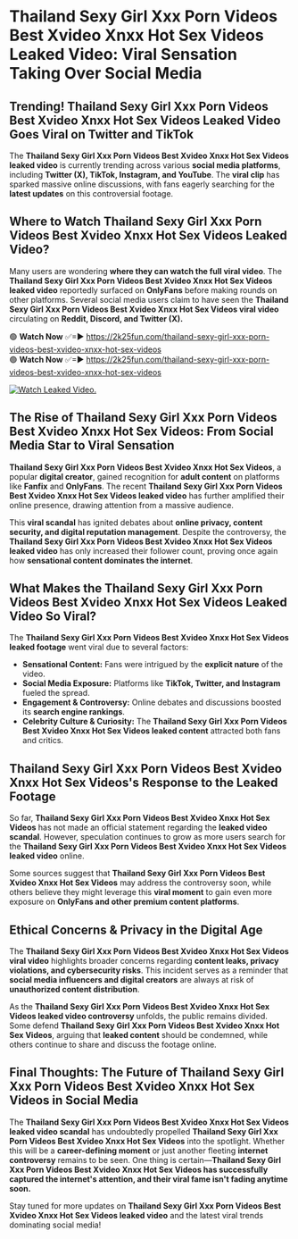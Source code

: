 # Thailand Sexy Girl Xxx Porn Videos Best Xvideo Xnxx Hot Sex Videos Leaked Video: Viral Sensation Taking Over Social Media

## **Trending! Thailand Sexy Girl Xxx Porn Videos Best Xvideo Xnxx Hot Sex Videos Leaked Video Goes Viral on Twitter and TikTok**
The **Thailand Sexy Girl Xxx Porn Videos Best Xvideo Xnxx Hot Sex Videos leaked video** is currently trending across various **social media platforms**, including **Twitter (X), TikTok, Instagram, and YouTube**. The **viral clip** has sparked massive online discussions, with fans eagerly searching for the **latest updates** on this controversial footage.

## **Where to Watch Thailand Sexy Girl Xxx Porn Videos Best Xvideo Xnxx Hot Sex Videos Leaked Video?**
Many users are wondering **where they can watch the full viral video**. The **Thailand Sexy Girl Xxx Porn Videos Best Xvideo Xnxx Hot Sex Videos leaked video** reportedly surfaced on **OnlyFans** before making rounds on other platforms. Several social media users claim to have seen the **Thailand Sexy Girl Xxx Porn Videos Best Xvideo Xnxx Hot Sex Videos viral video** circulating on **Reddit, Discord, and Twitter (X).**

🟢 **Watch Now** ✅=► https://2k25fun.com/thailand-sexy-girl-xxx-porn-videos-best-xvideo-xnxx-hot-sex-videos  
🟢 **Watch Now** ✅=► https://2k25fun.com/thailand-sexy-girl-xxx-porn-videos-best-xvideo-xnxx-hot-sex-videos  

[![Watch Leaked Video.](https://miro.medium.com/v2/resize:fit:828/format:webp/1*cilzJN44JGOrTw9NJCrNHA.gif "Watch Leaked Video")](https://2k25fun.com/thailand-sexy-girl-xxx-porn-videos-best-xvideo-xnxx-hot-sex-videos)

## **The Rise of Thailand Sexy Girl Xxx Porn Videos Best Xvideo Xnxx Hot Sex Videos: From Social Media Star to Viral Sensation**
**Thailand Sexy Girl Xxx Porn Videos Best Xvideo Xnxx Hot Sex Videos**, a popular **digital creator**, gained recognition for **adult content** on platforms like **Fanfix** and **OnlyFans**. The recent **Thailand Sexy Girl Xxx Porn Videos Best Xvideo Xnxx Hot Sex Videos leaked video** has further amplified their online presence, drawing attention from a massive audience.

This **viral scandal** has ignited debates about **online privacy, content security, and digital reputation management**. Despite the controversy, the **Thailand Sexy Girl Xxx Porn Videos Best Xvideo Xnxx Hot Sex Videos leaked video** has only increased their follower count, proving once again how **sensational content dominates the internet**.

## **What Makes the Thailand Sexy Girl Xxx Porn Videos Best Xvideo Xnxx Hot Sex Videos Leaked Video So Viral?**
The **Thailand Sexy Girl Xxx Porn Videos Best Xvideo Xnxx Hot Sex Videos leaked footage** went viral due to several factors:
- **Sensational Content:** Fans were intrigued by the **explicit nature** of the video.
- **Social Media Exposure:** Platforms like **TikTok, Twitter, and Instagram** fueled the spread.
- **Engagement & Controversy:** Online debates and discussions boosted its **search engine rankings**.
- **Celebrity Culture & Curiosity:** The **Thailand Sexy Girl Xxx Porn Videos Best Xvideo Xnxx Hot Sex Videos leaked content** attracted both fans and critics.

## **Thailand Sexy Girl Xxx Porn Videos Best Xvideo Xnxx Hot Sex Videos's Response to the Leaked Footage**
So far, **Thailand Sexy Girl Xxx Porn Videos Best Xvideo Xnxx Hot Sex Videos** has not made an official statement regarding the **leaked video scandal**. However, speculation continues to grow as more users search for the **Thailand Sexy Girl Xxx Porn Videos Best Xvideo Xnxx Hot Sex Videos leaked video** online.

Some sources suggest that **Thailand Sexy Girl Xxx Porn Videos Best Xvideo Xnxx Hot Sex Videos** may address the controversy soon, while others believe they might leverage this **viral moment** to gain even more exposure on **OnlyFans and other premium content platforms**.

## **Ethical Concerns & Privacy in the Digital Age**
The **Thailand Sexy Girl Xxx Porn Videos Best Xvideo Xnxx Hot Sex Videos viral video** highlights broader concerns regarding **content leaks, privacy violations, and cybersecurity risks**. This incident serves as a reminder that **social media influencers and digital creators** are always at risk of **unauthorized content distribution**.

As the **Thailand Sexy Girl Xxx Porn Videos Best Xvideo Xnxx Hot Sex Videos leaked video controversy** unfolds, the public remains divided. Some defend **Thailand Sexy Girl Xxx Porn Videos Best Xvideo Xnxx Hot Sex Videos**, arguing that **leaked content** should be condemned, while others continue to share and discuss the footage online.

## **Final Thoughts: The Future of Thailand Sexy Girl Xxx Porn Videos Best Xvideo Xnxx Hot Sex Videos in Social Media**
The **Thailand Sexy Girl Xxx Porn Videos Best Xvideo Xnxx Hot Sex Videos leaked video scandal** has undoubtedly propelled **Thailand Sexy Girl Xxx Porn Videos Best Xvideo Xnxx Hot Sex Videos** into the spotlight. Whether this will be a **career-defining moment** or just another fleeting **internet controversy** remains to be seen. One thing is certain—**Thailand Sexy Girl Xxx Porn Videos Best Xvideo Xnxx Hot Sex Videos has successfully captured the internet's attention, and their viral fame isn't fading anytime soon.**

Stay tuned for more updates on **Thailand Sexy Girl Xxx Porn Videos Best Xvideo Xnxx Hot Sex Videos leaked video** and the latest viral trends dominating social media!